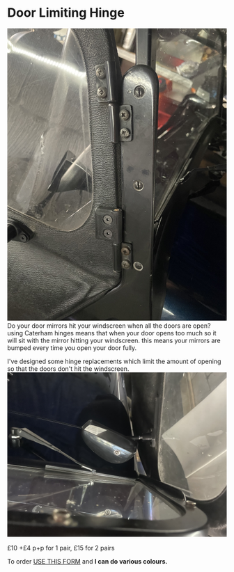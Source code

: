 # Door Limiting Hinge
![hinge](img/hinge.jpeg)
Do your door mirrors hit your windscreen when all the doors are open?
using Caterham hinges means that when your door opens too much so it will sit with the mirror hitting your windscreen. 
this means your mirrors are bumped every time you open your door fully.

I've designed some hinge replacements which limit the amount of opening so that the doors don't hit the windscreen.
![mirror-door](img/mirror-door.jpeg)

£10 +£4 p+p for 1 pair, £15 for 2 pairs

To order [USE THIS FORM](https://forms.gle/5vtitZ7rHnNgAx4Y6) and **I can do various colours.**